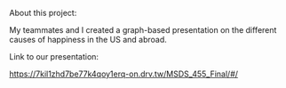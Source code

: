 About this project:

My teammates and I created a graph-based presentation on the different causes of happiness in the US and abroad.

Link to our presentation:

https://7kil1zhd7be77k4qoy1erq-on.drv.tw/MSDS_455_Final/#/
